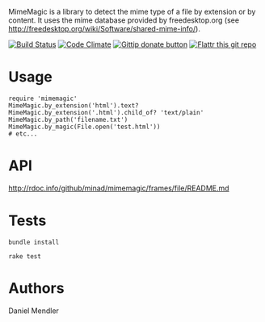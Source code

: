 MimeMagic is a library to detect the mime type of a file by extension or by content. It uses the mime database
provided by freedesktop.org (see http://freedesktop.org/wiki/Software/shared-mime-info/).

[![Build Status](https://secure.travis-ci.org/minad/mimemagic.png?branch=master)](http://travis-ci.org/minad/mimemagic) [![Code Climate](https://codeclimate.com/github/minad/mimemagic.png)](https://codeclimate.com/github/minad/mimemagic)
[![Gittip donate button](http://img.shields.io/gittip/bevry.png)](https://www.gittip.com/min4d/ "Donate weekly to this project using Gittip")
[![Flattr this git repo](http://api.flattr.com/button/flattr-badge-large.png)](https://flattr.com/submit/auto?user_id=min4d&url=https://github.com/minad/mimemagic&title=MimeMagic&language=&tags=github&category=software)

Usage
=====

    require 'mimemagic'
    MimeMagic.by_extension('html').text?
    MimeMagic.by_extension('.html').child_of? 'text/plain'
    MimeMagic.by_path('filename.txt')
    MimeMagic.by_magic(File.open('test.html'))
    # etc...

API
===

http://rdoc.info/github/minad/mimemagic/frames/file/README.md

Tests
=====

```
bundle install

rake test
```

Authors
=======

Daniel Mendler
